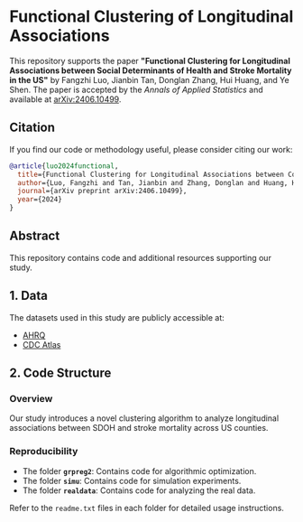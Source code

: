 # Functional Clustering of Longitudinal Associations

This repository supports the paper **"Functional Clustering for Longitudinal Associations between Social Determinants of Health and Stroke Mortality in the US"** by Fangzhi Luo, Jianbin Tan, Donglan Zhang, Hui Huang, and Ye Shen. The paper is accepted by the *Annals of Applied Statistics* and available at [arXiv:2406.10499](https://arxiv.org/pdf/2406.10499).

## Citation
If you find our code or methodology useful, please consider citing our work:

```bibtex
@article{luo2024functional,
  title={Functional Clustering for Longitudinal Associations between County-Level Social Determinants of Health and Stroke Mortality in the US},
  author={Luo, Fangzhi and Tan, Jianbin and Zhang, Donglan and Huang, Hui and Shen, Ye},
  journal={arXiv preprint arXiv:2406.10499},
  year={2024}
}
```

## Abstract
This repository contains code and additional resources supporting our study.

## 1. Data
The datasets used in this study are publicly accessible at:
- [AHRQ](https://www.ahrq.gov/sdoh/index.html)
- [CDC Atlas](https://www.cdc.gov/dhdsp/maps/atlas/index.htm)

## 2. Code Structure
### Overview
Our study introduces a novel clustering algorithm to analyze longitudinal associations between SDOH and stroke mortality across US counties.

### Reproducibility
- The folder **`grpreg2`**: Contains code for algorithmic optimization.
- The folder **`simu`**: Contains code for simulation experiments.
- The folder **`realdata`**: Contains code for analyzing the real data.

Refer to the `readme.txt` files in each folder for detailed usage instructions.
